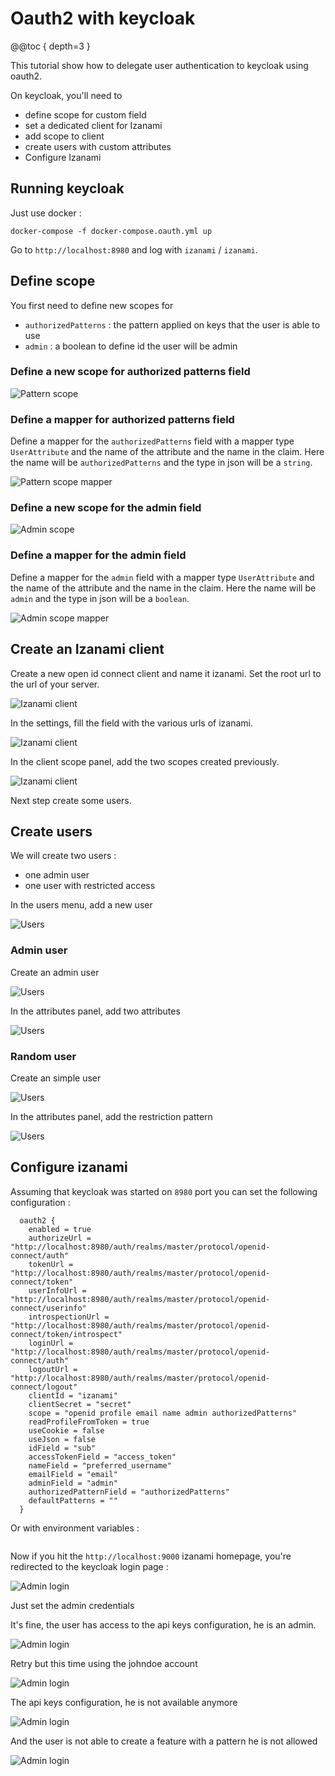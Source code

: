 # Oauth2 with keycloak 

@@toc { depth=3 } 

This tutorial show how to delegate user authentication to keycloak using oauth2. 

On keycloak, you'll need to 
 * define scope for custom field 
 * set a dedicated client for Izanami 
 * add scope to client 
 * create users with custom attributes 
 * Configure Izanami 

## Running keycloak 

Just use docker : 

``` 
docker-compose -f docker-compose.oauth.yml up 
```

Go to `http://localhost:8980` and log with `izanami` / `izanami`.  
 
## Define scope 

You first need to define new scopes for 
 * `authorizedPatterns` : the pattern applied on keys that the user is able to use 
 * `admin` : a boolean to define id the user will be admin

### Define a new scope for authorized patterns field


![Pattern scope](../img/tutorial/oauth/client_scope_patterns_1.png)
 
 ### Define a mapper for authorized patterns field

Define a mapper for the `authorizedPatterns` field with a mapper type `UserAttribute` and the name of the attribute and the name in the claim. 
Here the name will be `authorizedPatterns` and the type in json will be a `string`.

![Pattern scope mapper](../img/tutorial/oauth/client_scope_patterns_2_mapper.png) 

### Define a new scope for the admin field

![Admin scope](../img/tutorial/oauth/client_scope_admin_1.png) 

### Define a mapper for the admin field

Define a mapper for the `admin` field with a mapper type `UserAttribute` and the name of the attribute and the name in the claim. 
Here the name will be `admin` and the type in json will be a `boolean`.

![Admin scope mapper](../img/tutorial/oauth/client_scope_admin_2_mapper.png) 

## Create an Izanami client 

Create a new open id connect client and name it izanami. Set the root url to the url of your server. 

![Izanami client](../img/tutorial/oauth/client_izanami_1.png) 

In the settings, fill the field with the various urls of izanami. 

![Izanami client](../img/tutorial/oauth/client_izanami_2_settings.png)

In the client scope panel, add the two scopes created previously. 
 
![Izanami client](../img/tutorial/oauth/izanami_client_3_scope.png) 

Next step create some users.

## Create users 

We will create two users : 
 * one admin user 
 * one user with restricted access
 
In the users menu, add a new user 

![Users](../img/tutorial/oauth/users_all.png)

### Admin user 

Create an admin user 

![Users](../img/tutorial/oauth/users_admin_1.png)

In the attributes panel, add two attributes 

![Users](../img/tutorial/oauth/users_admin_2_attributes.png)


### Random user 

Create an simple user 

![Users](../img/tutorial/oauth/users_admin_1.png)

In the attributes panel, add the restriction pattern 

![Users](../img/tutorial/oauth/users_admin_2_attributes.png)


## Configure izanami 

Assuming that keycloak was started on `8980` port you can set the following configuration : 

```
  oauth2 {
    enabled = true
    authorizeUrl = "http://localhost:8980/auth/realms/master/protocol/openid-connect/auth"
    tokenUrl = 	"http://localhost:8980/auth/realms/master/protocol/openid-connect/token"
    userInfoUrl = "http://localhost:8980/auth/realms/master/protocol/openid-connect/userinfo"
    introspectionUrl = 	"http://localhost:8980/auth/realms/master/protocol/openid-connect/token/introspect"
    loginUrl = "http://localhost:8980/auth/realms/master/protocol/openid-connect/auth"
    logoutUrl = "http://localhost:8980/auth/realms/master/protocol/openid-connect/logout"
    clientId = "izanami"
    clientSecret = "secret"
    scope = "openid profile email name admin authorizedPatterns"    
    readProfileFromToken = true
    useCookie = false
    useJson = false
    idField = "sub"
    accessTokenField = "access_token"
    nameField = "preferred_username"
    emailField = "email"
    adminField = "admin"
    authorizedPatternField = "authorizedPatterns"
    defaultPatterns = ""
  }
```

Or with environment variables : 


```

```

Now if you hit the `http://localhost:9000` izanami homepage, you're redirected to the keycloak login page : 

![Admin login](../img/tutorial/oauth/izanami_login_admin.png)

Just set the admin credentials 

It's fine, the user has access to the api keys configuration, he is an admin. 

![Admin login](../img/tutorial/oauth/izanami_admin_ok.png)


Retry but this time using the johndoe account 

![Admin login](../img/tutorial/oauth/izanami_login_random.png)

The api keys configuration, he is not available anymore

![Admin login](../img/tutorial/oauth/izanami_random_ok.png)

And the user is not able to create a feature with a pattern he is not allowed 

![Admin login](../img/tutorial/oauth/izanami_random_pattern_ok.png)

